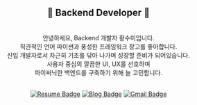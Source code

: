 <div align=center>
  
## 🍎 Backend Developer 🍎
  <br> 안녕하세요, Backend 개발자 황수미입니다.
  <br> 직관적인 언어 파이썬과 풍성한 프레임워크 장고를 좋아합니다. 
  <br> 신입 개발자로서 차근히 기초를 닦아 나가며 성장할 준비가 되어있습니다.
  <br> 사용자 중심의 깔끔한 UI, UX를 선호하며 
  <br> 파이써닉한 백엔드를 구축하기 위해 늘 고민합니다.
  
  <br>[![Resume Badge](http://img.shields.io/badge/-Resume-black?style=flat-square&logo=notion&link=https://www.notion.so/46c878bb08d54dad9d8598d06251f54f)](https://www.notion.so/46c878bb08d54dad9d8598d06251f54f) 
[![Blog Badge](https://img.shields.io/badge/-TIL_Velog-Green?style=flat-square&logo=velog&link=https://velog.io/@ifyouseeksoomi)](https://velog.io/@ifyouseeksoomi) 
[![Gmail Badge](https://img.shields.io/badge/-Gmail-d14836?style=flat-square&logo=Gmail&logoColor=white&link=mailto:ifyouseeksoomi@gmail.com)](mailto:ifyouseeksoomi@gmail.com)
</div>
